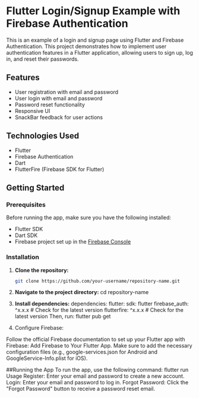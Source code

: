 # Flutter Login/Signup Example with Firebase Authentication

This is an example of a login and signup page using Flutter and Firebase Authentication. This project demonstrates how to implement user authentication features in a Flutter application, allowing users to sign up, log in, and reset their passwords.

## Features

- User registration with email and password
- User login with email and password
- Password reset functionality
- Responsive UI
- SnackBar feedback for user actions

## Technologies Used

- Flutter
- Firebase Authentication
- Dart
- FlutterFire (Firebase SDK for Flutter)

## Getting Started

### Prerequisites

Before running the app, make sure you have the following installed:

- Flutter SDK
- Dart SDK
- Firebase project set up in the [Firebase Console](https://console.firebase.google.com/)

### Installation

1. **Clone the repository:**

   ```bash
   git clone https://github.com/your-username/repository-name.git
2. **Navigate to the project directory:**
    cd repository-name
   
3. **Install dependencies:**
   dependencies:
  flutter:
    sdk: flutter
  firebase_auth: ^x.x.x # Check for the latest version
  flutterfire: ^x.x.x    # Check for the latest version
  Then, run:
  flutter pub get
5. Configure Firebase:

Follow the official Firebase documentation to set up your Flutter app with      Firebase: Add Firebase to Your Flutter App.
Make sure to add the necessary configuration files (e.g., google-services.json for Android and GoogleService-Info.plist for iOS).

##Running the App
To run the app, use the following command:
flutter run
Usage
Register: Enter your email and password to create a new account.
Login: Enter your email and password to log in.
Forgot Password: Click the "Forgot Password" button to receive a password reset email.
